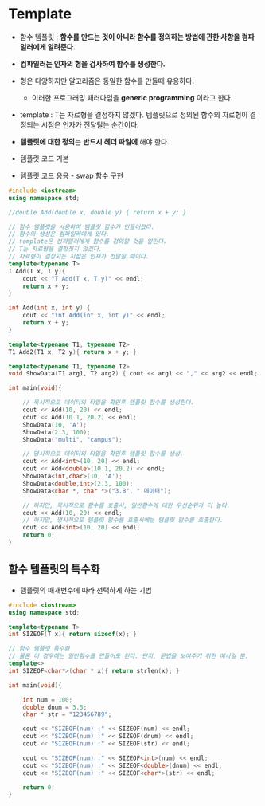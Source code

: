# Template
- 함수 템플릿 : **함수를 만드는 것이 아니라 함수를 정의하는 방법에 관한 사항을 컴파일러에게 알려준다.**
- **컴파일러는 인자의 형을 검사하여 함수를 생성한다.**
- 형은 다양하지만 알고리즘은 동일한 함수를 만들때 유용하다.
  - 이러한 프로그래밍 패러다임을 **generic programming** 이라고 한다.

- template <typename T> : T는 자료형을 결정하지 않겠다. 템플릿으로  정의된 함수의  자료형이 결정되는  시점은  인자가 전달될는 순간이다.

- **템플릿에 대한 정의**는 **반드시 헤더 파일에** 해야 한다.

- 템플릿 코드 기본
- [템플릿 코드 응용 - swap 함수 구현](./CH_29/Function_Template_3.cpp)

```cpp
#include <iostream>
using namespace std;

//double Add(double x, double y) { return x + y; }

// 함수 템플릿을 사용하여 템플릿 함수가 만들어졌다.
// 함수의 생성은 컴파일러에게 있다.
// template은 컴파일러에게 함수를 정의할 것을 알린다.
// T는 자료형을 결정짓지 않겠다.
// 자료형이 결정되는 시점은 인자가 전달될 때이다.
template<typename T>
T Add(T x, T y){
	cout << "T Add(T x, T y)" << endl;
	return x + y;
}

int Add(int x, int y) {
	cout << "int Add(int x, int y)" << endl;
	return x + y;
}

template<typename T1, typename T2>
T1 Add2(T1 x, T2 y){ return x + y; }

template<typename T1, typename T2>
void ShowData(T1 arg1, T2 arg2) { cout << arg1 << "," << arg2 << endl; }

int main(void){

	// 묵시적으로 데이터의 타입을 확인후 템플릿 함수를 생성한다.
	cout << Add(10, 20) << endl;
	cout << Add(10.1, 20.2) << endl;
	ShowData(10, 'A');
	ShowData(2.3, 100);
	ShowData("multi", "campus");

	// 명시적으로 데이터의 타입을 확인후 템플릿 함수를 생성.
	cout << Add<int>(10, 20) << endl;
	cout << Add<double>(10.1, 20.2) << endl;
	ShowData<int,char>(10, 'A');
	ShowData<double,int>(2.3, 100);
	ShowData<char *, char *>("3.8", " 데이터");

	// 하지만, 묵시적으로 함수를 호출시, 일반함수에 대한 우선순위가 더 높다.
	cout << Add(10, 20) << endl;
	// 하지만, 명시적으로 템플릿 함수를 호출시에는 템플릿 함수를 호출한다.
	cout << Add<int>(10, 20) << endl;
	return 0;
}
```

## 함수 템플릿의 특수화
- 템플릿의 매개변수에 따라 선택하게 하는 기법

```cpp
#include <iostream>
using namespace std;

template<typename T>
int SIZEOF(T x){ return sizeof(x); }

// 함수 템플릿 특수화
// 물론 이 경우에는 일반함수를 만들어도 된다. 단지, 문법을 보여주기 위한 예시일 뿐.
template<>
int SIZEOF<char*>(char * x){ return strlen(x); }

int main(void){

	int num = 100;
	double dnum = 3.5;
	char * str = "123456789";

	cout << "SIZEOF(num) :" << SIZEOF(num) << endl;
	cout << "SIZEOF(num) :" << SIZEOF(dnum) << endl;
	cout << "SIZEOF(num) :" << SIZEOF(str) << endl;

	cout << "SIZEOF(num) :" << SIZEOF<int>(num) << endl;
	cout << "SIZEOF(num) :" << SIZEOF<double>(dnum) << endl;
	cout << "SIZEOF(num) :" << SIZEOF<char*>(str) << endl;

	return 0;
}
```
